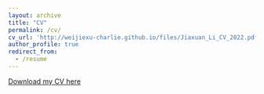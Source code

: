 ```yaml
---
layout: archive
title: "CV"
permalink: /cv/
cv_url: 'http://weijiexu-charlie.github.io/files/Jiaxuan_Li_CV_2022.pdf'
author_profile: true
redirect_from:
  - /resume
---
```



[Download my CV here](http://weijiexu-charlie.github.io/files/Jiaxuan_Li_CV_2022.pdf)
